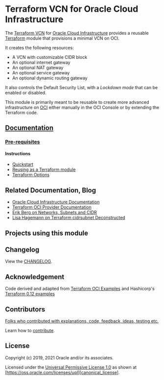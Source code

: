 # Terraform VCN for Oracle Cloud Infrastructure

The [Terraform VCN][repo] for [Oracle Cloud Infrastructure][OCI] provides a reusable [Terraform][terraform] module that provisions a minimal VCN on OCI.

It creates the following resources:

* A VCN with customizable CIDR block
* An optional internet gateway
* An optional NAT gateway
* An optional service gateway
* An optional dynamic routing gateway

It also controls the Default Security List, with a *Lockdown mode* that can be enabled or disabled.

This module is primarily meant to be reusable to create more advanced infrastructure on [OCI][OCI] either manually in the OCI Console or by extending the Terraform code.

## [Documentation][docs]

### [Pre-requisites][prerequisites]

#### Instructions

* [Quickstart][quickstart]
* [Reusing as a Terraform module][reuse]
* [Terraform Options][terraform_options]

## Related Documentation, Blog

* [Oracle Cloud Infrastructure Documentation][oci_documentation]
* [Terraform OCI Provider Documentation][terraform_oci]
* [Erik Berg on Networks, Subnets and CIDR][subnets]
* [Lisa Hagemann on Terraform cidrsubnet Deconstructed][terraform_cidr_subnet]

## Projects using this module

## Changelog

View the [CHANGELOG][changelog].

## Acknowledgement

Code derived and adapted from [Terraform OCI Examples][terraform_oci_examples] and Hashicorp's [Terraform 0.12 examples][terraform_oci_examples]

## Contributors

[Folks who contributed with explanations, code, feedback, ideas, testing etc.][contributors]

Learn how to [contribute][contributing].

## License

Copyright (c) 2019, 2021 Oracle and/or its associates.

Licensed under the [Universal Permissive License 1.0][license] as shown at
[https://oss.oracle.com/licenses/upl][canonical_license].

<!-- Links reference section -->
[changelog]: https://github.com/oracle-terraform-modules/terraform-oci-vcn/blob/master/CHANGELOG.adoc
[contributing]: https://github.com/oracle-terraform-modules/terraform-oci-vcn/blob/master/CONTRIBUTING.adoc
[contributors]: https://github.com/oracle-terraform-modules/terraform-oci-vcn/blob/master/CONTRIBUTORS.adoc
[docs]: https://github.com/oracle-terraform-modules/terraform-oci-vcn/tree/master/docs

[license]: https://github.com/oracle-terraform-modules/terraform-oci-vcn/blob/master/LICENSE
[canonical_license]: https://oss.oracle.com/licenses/upl/

[oci]: https://cloud.oracle.com/cloud-infrastructure
[oci_documentation]: https://docs.cloud.oracle.com/iaas/Content/home.htm

[oracle]: https://www.oracle.com
[prerequisites]: https://github.com/oracle-terraform-modules/terraform-oci-vcn/blob/master/docs/prerequisites.adoc

[quickstart]: https://github.com/oracle-terraform-modules/terraform-oci-vcn/blob/master/docs/quickstart.adoc
[repo]: https://github.com/oracle/terraform-oci-vcn
[reuse]: https://github.com/oracle/terraform-oci-vcn/examples/db
[subnets]: https://erikberg.com/notes/networks.html
[terraform]: https://www.terraform.io
[terraform_cidr_subnet]: http://blog.itsjustcode.net/blog/2017/11/18/terraform-cidrsubnet-deconstructed/
[terraform_hashircorp_examples]: https://github.com/hashicorp/terraform-guides/tree/master/infrastructure-as-code/terraform-0.12-examples
[terraform_oci]: https://www.terraform.io/docs/providers/oci/index.html
[terraform_options]: https://github.com/oracle-terraform-modules/terraform-oci-vcn/blob/master/docs/terraformoptions.adoc
[terraform_oci_examples]: https://github.com/terraform-providers/terraform-provider-oci/tree/master/examples
[terraform_oci_oke]: https://github.com/oracle-terraform-modules/terraform-oci-oke
<!-- Links reference section -->